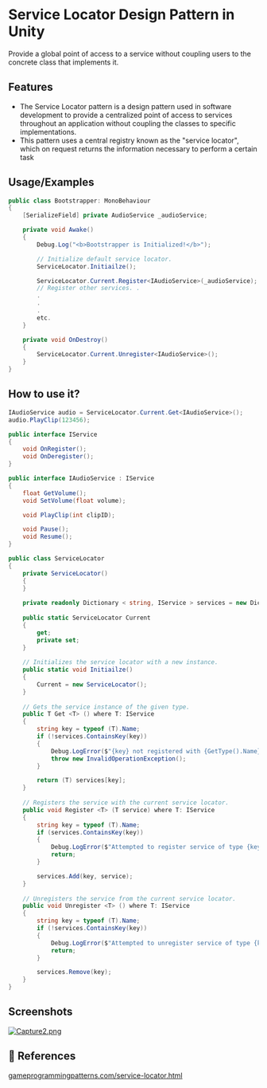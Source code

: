 
# Service Locator Design Pattern in Unity

Provide a global point of access to a service without coupling users to the concrete class that implements it. 





## Features

- The Service Locator pattern is a design pattern used in software development to provide a centralized point of access to services throughout an application without coupling the classes to specific implementations.
- This pattern uses a central registry known as the "service locator", which on request returns the information necessary to perform a certain task


## Usage/Examples

```cs
public class Bootstrapper: MonoBehaviour 
{
    [SerializeField] private AudioService _audioService;

    private void Awake() 
    {
        Debug.Log("<b>Bootstrapper is Initialized!</b>");

        // Initialize default service locator.
        ServiceLocator.Initiailze();

        ServiceLocator.Current.Register<IAudioService>(_audioService);
        // Register other services. . 
        .
        .
        .
        etc.
    }

    private void OnDestroy() 
    {
        ServiceLocator.Current.Unregister<IAudioService>();
    }
}
```

## How to use it?
```cs
IAudioService audio = ServiceLocator.Current.Get<IAudioService>();
audio.PlayClip(123456);
```
```cs
public interface IService
{
    void OnRegister();
    void OnDeregister();
}

public interface IAudioService : IService
{
    float GetVolume();
    void SetVolume(float volume);

    void PlayClip(int clipID);

    void Pause();
    void Resume();
}

public class ServiceLocator 
{
    private ServiceLocator() 
    {
    }
    
    private readonly Dictionary < string, IService > services = new Dictionary < string, IService > ();
    
    public static ServiceLocator Current 
    {
        get;
        private set;
    }
    
    // Initializes the service locator with a new instance.    
    public static void Initiailze() 
    {
        Current = new ServiceLocator();
    }
    
    // Gets the service instance of the given type.    
    public T Get <T> () where T: IService 
    {
        string key = typeof (T).Name;
        if (!services.ContainsKey(key)) 
        {
            Debug.LogError($"{key} not registered with {GetType().Name}");
            throw new InvalidOperationException();
        }

        return (T) services[key];
    }
    
    // Registers the service with the current service locator.    
    public void Register <T> (T service) where T: IService 
    {
        string key = typeof (T).Name;
        if (services.ContainsKey(key)) 
        {
            Debug.LogError($"Attempted to register service of type {key} which is already registered with the {GetType().Name}.");
            return;
        }

        services.Add(key, service);
    }
    
    // Unregisters the service from the current service locator.    
    public void Unregister <T> () where T: IService 
    {
        string key = typeof (T).Name;
        if (!services.ContainsKey(key)) 
        {
            Debug.LogError($"Attempted to unregister service of type {key} which is not registered with the {GetType().Name}.");
            return;
        }

        services.Remove(key);
    }
}

```


## Screenshots

[![Capture2.png](https://i.postimg.cc/43RyR813/Capture2.png)](https://postimg.cc/CRJSjsXy)
## 🔗 References
[gameprogrammingpatterns.com/service-locator.html](https://gameprogrammingpatterns.com/service-locator.html)

